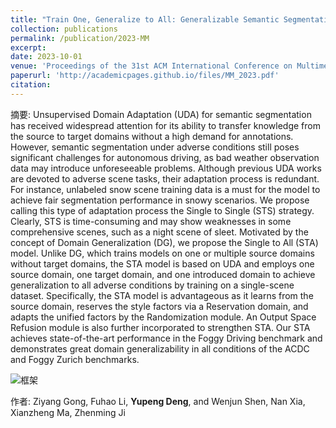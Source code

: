 ```yaml
---
title: "Train One, Generalize to All: Generalizable Semantic Segmentation from Single-Scene to All Adverse Scenes"
collection: publications
permalink: /publication/2023-MM
excerpt: 
date: 2023-10-01
venue: 'Proceedings of the 31st ACM International Conference on Multimedia'
paperurl: 'http://academicpages.github.io/files/MM_2023.pdf'
citation: 
---
```

摘要: Unsupervised Domain Adaptation (UDA) for semantic segmentation has received widespread attention for its ability to transfer knowledge from the source to target domains without a high demand for annotations. However, semantic segmentation under adverse conditions still poses significant challenges for autonomous driving, as bad weather observation data may introduce unforeseeable problems. Although previous UDA works are devoted to adverse scene tasks, their adaptation process is redundant. For instance, unlabeled snow scene training data is a must for the model to achieve fair segmentation performance in snowy scenarios. We propose calling this type of adaptation process the Single to Single (STS) strategy. Clearly, STS is time-consuming and may show weaknesses in some comprehensive scenes, such as a night scene of sleet. Motivated by the concept of Domain Generalization (DG), we propose the Single to All (STA) model. Unlike DG, which trains models on one or multiple source domains without target domains, the STA model is based on UDA and employs one source domain, one target domain, and one introduced domain to achieve generalization to all adverse conditions by training on a single-scene dataset. Specifically, the STA model is advantageous as it learns from the source domain, reserves the style factors via a Reservation domain, and adapts the unified factors by the Randomization module. An Output Space Refusion module is also further incorporated to strengthen STA. Our STA achieves state-of-the-art performance in the Foggy Driving benchmark and demonstrates great domain generalizability in all conditions of the ACDC and Foggy Zurich benchmarks.

![框架](profile.jpg)

作者: Ziyang Gong, Fuhao Li, **Yupeng Deng**, and Wenjun Shen, Nan Xia, Xianzheng Ma, Zhenming Ji
